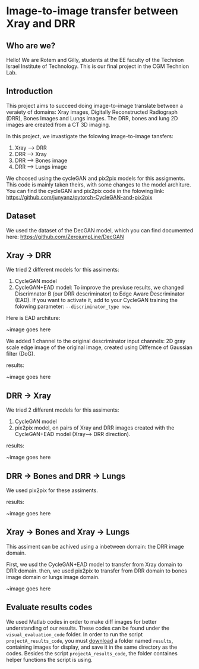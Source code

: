 # Image-to-image transfer between Xray and DRR

## Who are we?

Hello! We are Rotem and Gilly, students at the EE faculty of the Technion Israel Institute of Technology.
This is our final project in the CGM Technion Lab.

## Introduction

This project aims to succeed doing image-to-image translate between a veraiety of domains: Xray images, Digitally Reconstructed Radiograph (DRR), Bones Images and Lungs images. The DRR, bones and lung 2D images are created from a CT 3D imaging.

In this project, we invastigate the folowing image-to-image tansfers:

1. Xray --> DRR
2. DRR --> Xray
3. DRR --> Bones image
4. DRR --> Lungs image

We choosed using the cycleGAN and pix2pix models for this assigments. This code is mainly taken theirs, with some changes to the model architure.
You can find the cycleGAN and pix2pix code in the folowing link: https://github.com/junyanz/pytorch-CycleGAN-and-pix2pix

## Dataset

We used the dataset of the DecGAN model, which you can find documented here: https://github.com/ZerojumpLine/DecGAN

## Xray -> DRR

We tried 2 different models for this assiments:
1. CycleGAN model
2. CycleGAN+EAD model: To improve the previuse results, we changed Discrimnator B (our DRR descriminator) to Edge Aware Descriminator (EAD). If you want to activate it, add to your CycleGAN training the folowing parameter: `--discriminator_type new`.

Here is EAD architure:

~image goes here
  
We added 1 channel to the original descriminator input channels: 2D gray scale edge image of the original image, created using Differnce of Gaussian filter (DoG).
  
results:

~image goes here

## DRR -> Xray

We tried 2 different models for this assiments:
  1. CycleGAN model
  2. pix2pix model, on pairs of Xray and DRR images created with the CycleGAN+EAD model (Xray--> DRR direction).
  
results:

~image goes here 

## DRR -> Bones and DRR -> Lungs

We used pix2pix for these assiments.
  
results:

~image goes here

## Xray -> Bones and Xray -> Lungs

This assiment can be achived using a inbetween domain: the DRR image domain.

First, we usd the CycleGAN+EAD model to transfer from Xray domain to DRR domain. then, we used pix2pix to transfer from DRR domain to bones image domain or lungs image domain.

~image goes here

## Evaluate results codes
We used Matlab codes in order to make diff images for better understanding of our results. These codes can be found under the `visual_evaluation_code` folder.
In order to run the script `projectA_results_code`, you must [download](https://drive.google.com/drive/folders/1BtN4qs6c5QY8cKbbn0syeqhozMMR0fva?usp=sharing) a folder named `results`, containing images for display, and save it in the same directory as the codes. Besides the script `projectA_results_code`, the folder containes helper functions the script is using.
    
